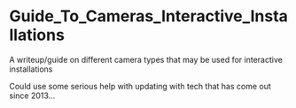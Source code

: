 # Guide_To_Cameras_Interactive_Installations
A writeup/guide on different camera types that may be used for interactive installations

Could use some serious help with updating with tech that has come out since 2013...
